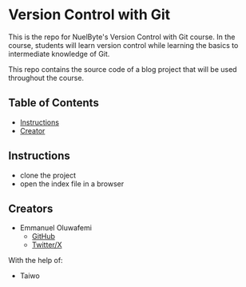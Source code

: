# Version Control with Git

This is the repo for NuelByte's Version Control with Git course.
In the course, students will learn version control while learning the basics to intermediate knowledge of Git.

This repo contains the source code of a blog project that will be used throughout the course.

## Table of Contents

* [Instructions](#instructions)
* [Creator](#creators)

## Instructions

* clone the project
* open the index file in a browser

## Creators

* Emmanuel Oluwafemi
    - [GitHub](https://github.com/oluemm)
    - [Twitter/X](https://twitter.com/tz_emiwest)

With the help of:

* Taiwo

